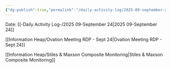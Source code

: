 ```yaml
---
{"dg-publish":true,"permalink":"/daily-activity-log/2025-09-september-24/","noteIcon":"","created":"2025-09-24T09:03:04.894-05:00"}
---
```


Date: [[-Daily Activity Log-/2025 09-September 24\|2025 09-September 24]]

[[Information Heap/Ovation Meeting RDP - Sept 24\|Ovation Meeting RDP - Sept 24]]

[[Information Heap/Stiles & Maxson Composite Monitoring\|Stiles & Maxson Composite Monitoring]]